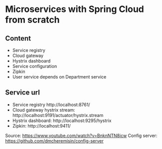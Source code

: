# Microservices with Spring Cloud from scratch

## Content
- Service registry
- Cloud gateway
- Hystrix dashboard
- Service configuration
- Zipkin
- User service depends on Department service

## Service url
- Service registry http://localhost:8761/
- Cloud gateway hystrix stream: http://localhost:9191/actuator/hystrix.stream
- Hystrix dashboard: http://localhost:9295/hystrix
- Zipkin: http://localhost:9411/

Source: https://www.youtube.com/watch?v=BnknNTN8icw
Config server: https://github.com/dmcheremisin/config-server
